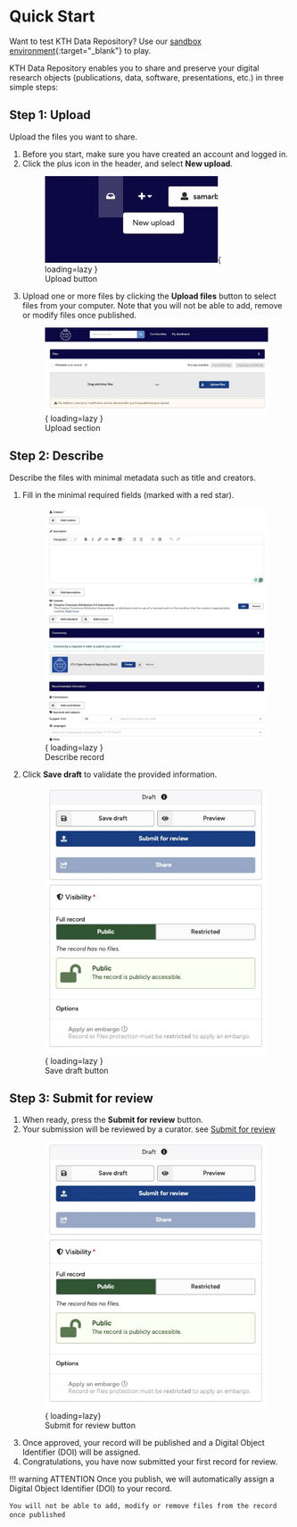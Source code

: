 # Quick Start

Want to test KTH Data Repository? Use our [sandbox environment](https://invenio-dev.kth-prod-1.sys.kth.se){:target="_blank"} to play.

KTH Data Repository enables you to share and preserve your digital research objects (publications, data, software, presentations, etc.) in three simple steps:


## Step 1: Upload

Upload the files you want to share.

1. Before you start, make sure you have created an account and logged in.
2. Click the plus icon in the header, and select **New upload**.
        <figure markdown="span">
            ![Upload button](assets/images/get_started_new_upload_btn.jpg){ loading=lazy }
        <figcaption>Upload button</figcaption>
        </figure>
3. Upload one or more files by clicking the **Upload files** button to select files from your computer. Note that you will not be able to add, remove or modify files once published.
        <figure markdown="span">
            ![Upload section](assets/images/get_started_upload_section.jpg){ loading=lazy }
        <figcaption>Upload section</figcaption>
        </figure>
## Step 2: Describe

Describe the files with minimal metadata such as title and creators.

1. Fill in the minimal required fields (marked with a red star).
        <figure markdown="span">
            ![Describe record](assets/images/get_started_describe_record.jpg){ loading=lazy }
        <figcaption>Describe record</figcaption>
        </figure>
2. Click **Save draft** to validate the provided information.
        <figure markdown="span">
            ![Save draft button](assets/images/get_started_submit_for_review.jpg){ loading=lazy }
        <figcaption>Save draft button</figcaption>
        </figure>

## Step 3: Submit for review

1. When ready, press the **Submit for review** button.
2. Your submission will be reviewed by a curator. see [Submit for review](../share/submit_for_review.md)
        <figure markdown="span">
            ![Submit for review button](assets/images/get_started_submit_for_review.jpg){ loading=lazy}
        <figcaption>Submit for review button</figcaption>
        </figure>
3. Once approved, your record will be published and a Digital Object Identifier (DOI) will be assigned.
4. Congratulations, you have now submitted your first record for review.

!!! warning ATTENTION
    Once you publish, we will automatically assign a Digital Object Identifier (DOI) to your record.

    You will not be able to add, modify or remove files from the record once published


